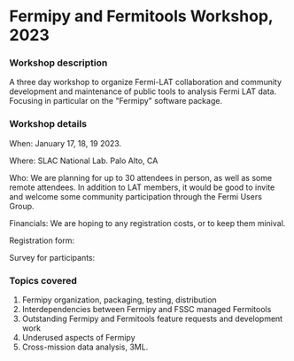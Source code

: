 # Fermipy and Fermitools Workshop,  2023


### Workshop description

A three day workshop to organize Fermi-LAT collaboration and community
development and maintenance of public tools to analysis Fermi LAT
data.  Focusing in particular on the "Fermipy" software package.

### Workshop details

When: January 17, 18, 19 2023.

Where: SLAC National Lab.  Palo Alto, CA

Who: We are planning for up to 30 attendees in person, as well as some
remote attendees.  In addition to LAT members, it would be good to
invite and welcome some community participation through the
Fermi Users Group.

Financials: We are hoping to any registration costs, or to keep them
minival.

Registration form:

Survey for participants:


### Topics covered

1. Fermipy organization, packaging, testing, distribution
2. Interdependencies between Fermipy and FSSC managed Fermitools
3. Outstanding Fermipy and Fermitools feature requests and development work
4. Underused aspects of Fermipy
5. Cross-mission data analysis, 3ML.



<!--  LocalWords:  Fermipy
 -->
